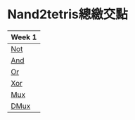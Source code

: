 # Nand2tetris總繳交點
| Week 1 |
|-----|
| [Not](https://github.com/Bernie3852/co110a/blob/master/01/Not.hdl) |  
| [And](https://github.com/Bernie3852/co110a/blob/master/01/And.hdl) |
| [Or](https://github.com/Bernie3852/co110a/blob/master/01/Or.hdl)  |
| [Xor](https://github.com/Bernie3852/co110a/blob/master/01/Xor.hdl) |
| [Mux](https://github.com/Bernie3852/co110a/blob/master/01/Mux.hdl) |  
| [DMux](https://github.com/Bernie3852/co110a/blob/master/01/Or.hdl) |  
